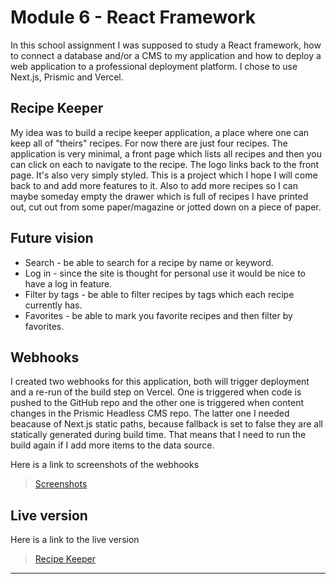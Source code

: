 # Module 6 - React Framework

In this school assignment I was supposed to study a React framework, how to connect a database and/or a CMS to my application and how to deploy a web application to a professional deployment platform. I chose to use Next.js, Prismic and Vercel.

## Recipe Keeper

My idea was to build a recipe keeper application, a place where one can keep all of "theirs" recipes. For now there are just four recipes. The application is very minimal, a front page which lists all recipes and then you can click on each to navigate to the recipe. The logo links back to the front page. It's also very simply styled. This is a project which I hope I will come back to and add more features to it. Also to add more recipes so I can maybe someday empty the drawer which is full of recipes I have printed out, cut out from some paper/magazine or jotted down on a piece of paper.

## Future vision

- Search - be able to search for a recipe by name or keyword.
- Log in - since the site is thought for personal use it would be nice to have a log in feature.
- Filter by tags - be able to filter recipes by tags which each recipe currently has.
- Favorites - be able to mark you favorite recipes and then filter by favorites.

## Webhooks

I created two webhooks for this application, both will trigger deployment and a re-run of the build step on Vercel. One is triggered when code is pushed to the GitHub repo and the other one is triggered when content changes in the Prismic Headless CMS repo. The latter one I needed beacause of Next.js static paths, because fallback is set to false they are all statically generated during build time. That means that I need to run the build again if I add more items to the data source.

Here is a link to screenshots of the webhooks

> [Screenshots](https://ibb.co/cxNL7b7)

## Live version

Here is a link to the live version

> [Recipe Keeper](https://recipe-keeper-blue.vercel.app/)

---

